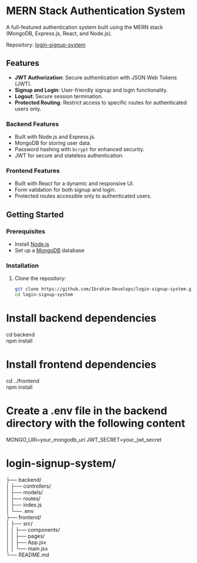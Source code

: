 # MERN Stack Authentication System  

A full-featured authentication system built using the MERN stack (MongoDB, Express.js, React, and Node.js).  

Repository: [login-signup-system](https://github.com/Ibrahim-Develops/login-signup-system.git)  

## Features  
- **JWT Authorization**: Secure authentication with JSON Web Tokens (JWT).  
- **Signup and Login**: User-friendly signup and login functionality.  
- **Logout**: Secure session termination.  
- **Protected Routing**: Restrict access to specific routes for authenticated users only.  

### Backend Features  
- Built with Node.js and Express.js.  
- MongoDB for storing user data.  
- Password hashing with `bcrypt` for enhanced security.  
- JWT for secure and stateless authentication.  

### Frontend Features  
- Built with React for a dynamic and responsive UI.  
- Form validation for both signup and login.  
- Protected routes accessible only to authenticated users.  

## Getting Started  

### Prerequisites  
- Install [Node.js](https://nodejs.org/)  
- Set up a [MongoDB](https://www.mongodb.com/) database  

### Installation  

1. Clone the repository:  
   ```bash
   git clone https://github.com/Ibrahim-Develops/login-signup-system.git
   cd login-signup-system
   
# Install backend dependencies
cd backend  
npm install  

# Install frontend dependencies
cd ../frontend  
npm install  

# Create a .env file in the backend directory with the following content
MONGO_URI=your_mongodb_uri
JWT_SECRET=your_jwt_secret

# login-signup-system/  
├── backend/  
│   ├── controllers/  
│   ├── models/  
│   ├── routes/  
│   ├── index.js  
│   └── .env  
├── frontend/  
│   ├── src/  
│   │   ├── components/  
│   │   ├── pages/  
│   │   ├── App.jsx  
│   │   └── main.jsx  
└── README.md  
